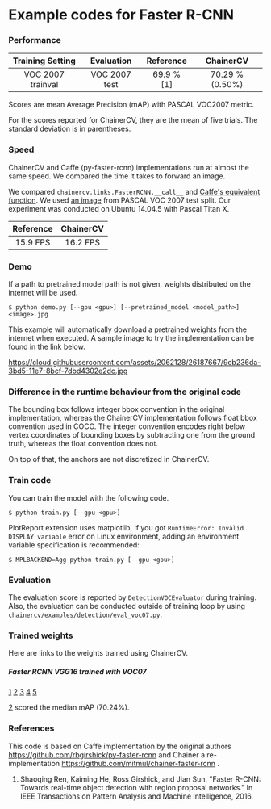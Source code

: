 # Example codes for Faster R-CNN

### Performance

| Training Setting | Evaluation | Reference | ChainerCV |
|:-:|:-:|:-:|:-:|
| VOC 2007 trainval | VOC 2007 test|  69.9 % [1] | 70.29 % (0.50%) |

Scores are mean Average Precision (mAP) with PASCAL VOC2007 metric.

For the scores reported for ChainerCV, they are the mean of five trials.
The standard deviation is in parentheses.


### Speed

ChainerCV and Caffe (py-faster-rcnn) implementations run at almost the same speed.
We compared the time it takes to forward an image.

We compared `chainercv.links.FasterRCNN.__call__` and [Caffe's equivalent function](https://github.com/rbgirshick/py-faster-rcnn/blob/master/lib/fast_rcnn/test.py#L154).
We used [an image](https://github.com/rbgirshick/py-faster-rcnn/blob/master/data/demo/000456.jpg) from PASCAL VOC 2007 test split.
Our experiment was conducted on Ubuntu 14.04.5 with Pascal Titan X.

| Reference | ChainerCV |
|:-:|:-:|
|  15.9 FPS | 16.2 FPS |


### Demo

If a path to pretrained model path is not given, weights distributed on the internet will be used.

```
$ python demo.py [--gpu <gpu>] [--pretrained_model <model_path>] <image>.jpg
```

This example will automatically download a pretrained weights from the internet when executed.
A sample image to try the implementation can be found in the link below.

https://cloud.githubusercontent.com/assets/2062128/26187667/9cb236da-3bd5-11e7-8bcf-7dbd4302e2dc.jpg


### Difference in the runtime behaviour from the original code

The bounding box follows integer bbox convention in the original implementation, whereas the ChainerCV implementation follows float bbox convention used in COCO.
The integer convention encodes right below vertex coordinates of bounding boxes by subtracting one from the ground truth, whereas the float convention does not.

On top of that, the anchors are not discretized in ChainerCV.


### Train code

You can train the model with the following code.

```
$ python train.py [--gpu <gpu>]
```

PlotReport extension uses matplotlib. If you got `RuntimeError: Invalid DISPLAY variable` error on Linux environment, adding an environment variable specification is recommended:

```
$ MPLBACKEND=Agg python train.py [--gpu <gpu>]
```


### Evaluation

The evaluation score is reported by `DetectionVOCEvaluator` during training.
Also, the evaluation can be conducted outside of training loop by using [`chainercv/examples/detection/eval_voc07.py`](https://github.com/chainer/chainercv/blob/master/examples/detection).


### Trained weights

Here are links to the weights trained using ChainerCV.

##### Faster RCNN VGG16 trained with VOC07

[1](https://github.com/yuyu2172/share-weights/releases/download/0.0.4/faster_rcnn_vgg16_voc07_trained_2017_08_06_trial_0.npz) 
[2](https://github.com/yuyu2172/share-weights/releases/download/0.0.4/faster_rcnn_vgg16_voc07_trained_2017_08_06_trial_1.npz) 
[3](https://github.com/yuyu2172/share-weights/releases/download/0.0.4/faster_rcnn_vgg16_voc07_trained_2017_08_06_trial_2.npz) 
[4](https://github.com/yuyu2172/share-weights/releases/download/0.0.4/faster_rcnn_vgg16_voc07_trained_2017_08_06_trial_3.npz) 
[5](https://github.com/yuyu2172/share-weights/releases/download/0.0.4/faster_rcnn_vgg16_voc07_trained_2017_08_06_trial_4.npz)

[2](https://github.com/yuyu2172/share-weights/releases/download/0.0.4/faster_rcnn_vgg16_voc07_trained_2017_08_06_trial_1.npz) scored the median mAP (70.24%).



### References
This code is based on Caffe implementation by the original authors https://github.com/rbgirshick/py-faster-rcnn and Chainer a re-implementation https://github.com/mitmul/chainer-faster-rcnn .

1. Shaoqing Ren, Kaiming He, Ross Girshick, and Jian Sun. "Faster R-CNN: Towards real-time object detection with region proposal networks." In IEEE Transactions on Pattern Analysis and Machine Intelligence, 2016.
